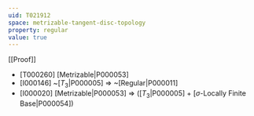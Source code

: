 ```yaml
---
uid: T021912
space: metrizable-tangent-disc-topology
property: regular
value: true
---
```

[[Proof]]

* [T000260] [Metrizable|P000053]
* [I000146] ~[$T_3$|P000005] => ~[Regular|P000011]
* [I000020] [Metrizable|P000053] => ([$T_3$|P000005] + [$\sigma$-Locally Finite Base|P000054])

